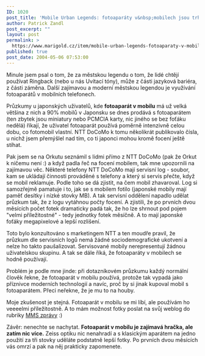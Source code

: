 ```yaml
---
ID: 1020
post_title: 'Mobile Urban Legends: fotoaparáty v&nbsp;mobilech jsou trhák'
author: Patrick Zandl
post_excerpt: ""
layout: post
permalink: >
  https://www.marigold.cz/item/mobile-urban-legends-fotoaparaty-v-mobilech-jsou-trhak
published: true
post_date: 2004-05-06 07:53:00
---
```

<P>Minule jsem psal o tom, že za městskou legendu o tom, že lidé chtějí používat Ringback (nebo u nás Uvítací tóny), může z části jazyková bariéra, z části záměna. Další zajímavou a moderní městskou legendou je využívání fotoaparátů v mobilních telefonech. </P>
<P>Průzkumy u japonských uživatelů, kde <STRONG>fotoaparát v mobilu</STRONG> má už velká většina z nich a 90% mobilů v Japonsku se dnes prodává s fotoaparátem (ten zbytek jsou miniatury nebo PCMCIA karty, nic jiného se bez foťáku nedělá) říkají, že uživatel fotoaparát používá poměrně intenzivně celou dobu, co fotomobil vlastní. NTT DoCoMo k tomu několikrát publikovalo čísla, u nichž jsem přemýšlel nad tím, co ti japonci mohou kromě focení ještě stíhat. </P>
<P>Pak jsem se na Orkutu seznámil s lidmi přímo z NTT DoCoMo (pak že Orkut k ničemu není :) a když padla řeč na focení mobilem, tak mne upozornili na zajímavou věc. Některé telefony NTT DoCoMo mají servisní log - soubor, kam se ukládají činnosti prováděné s telefony a který si servis přečte, když se mobil reklamuje. Podle toho se dá zjistit, na čem mobil zhavaroval. Log si samozřejmě pamatuje i to, jak se s mobilem fotilo (japonské mobily mají paměť desítky&#160;i nízké&#160;stovky MB). A tak servisní oddělení napadlo udělat průzkum tak, že z logu vytáhnou počty focení. A zjistili, že po prvních dvou měsících počet fotek dramaticky padá tak, že ho lze shrnout pod pojem "velmi příležitostné" - tedy jednotky fotek měsíčně. A to mají japonské foťáky megapixelové a lepší rozlišení. </P>
<P>Toto bylo konzultováno s marketingem NTT a ten moudře pravil, že průzkum dle servisních logů nemá žádné sociodemografické ukotvení a nelze ho takto paušalizovat. Servisované mobily nerepresentují žádnou uživatelskou skupinu. A tak se dále říká, že fotoaparáty v mobilech se hodně používají. </P>
<P>Problém je podle mne jinde: při dotazníkovém průzkumu každý normální člověk řekne, že fotoaparát v mobilu používá, protože tak vypadá jako příznivce moderních technologií a navíc, proč by si jinak kupoval mobil s fotoaparátem. Přeci neřekne, že je mu to na houby. </P>
<P>Moje zkušenost je stejná. Fotoaparát v mobilu se mi líbí, ale používám ho veeeelmi příležitostně. A to mám možnost fotky poslat na svůj weblog do rubriky <A href="/mms">MMS zprávy</A> :)</P>
<P>Závěr: nenechte se nachytat. <STRONG>Fotoaparát v mobilu je zajímavá hračka, ale zatím nic více.</STRONG> Zeiss optiku nic nenahradí a s klasickým aparátem na jedno použití za tři stovky uděláte podstatně lepší fotky. Po prvních dvou měsících vás omrzí a pak na něj prakticky zapomenete. </P>